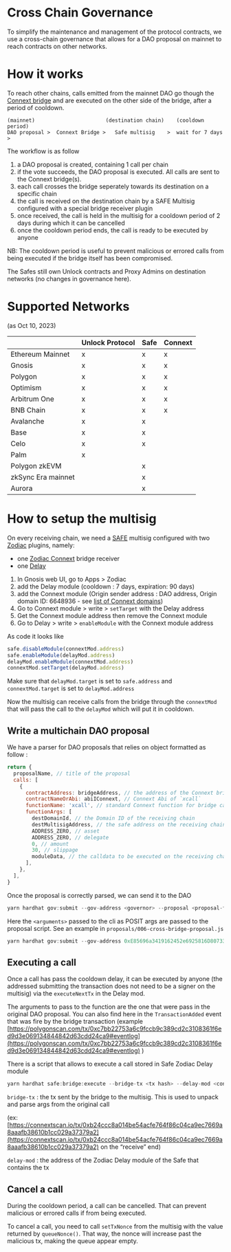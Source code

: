 # Cross Chain Governance

To simplify the maintenance and management of the protocol contracts, we use a cross-chain governance that allows for a DAO proposal on mainnet to reach contracts on other networks.

# How it works

To reach other chains, calls emitted from the mainnet DAO go though the [Connext bridge](https://www.connext.network/) and are executed on the other side of the bridge, after a period of cooldown.

```
(mainnet)                       (destination chain)    (cooldown period)
DAO proposal >  Connext Bridge >   Safe multisig    >  wait for 7 days   >
```

The workflow is as follow

1. a DAO proposal is created, containing 1 call per chain
2. if the vote succeeds, the DAO proposal is executed. All calls are sent to the Connext bridge(s).
3. each call crosses the bridge seperately towards its destination on a specific chain
4. the call is received on the destination chain by a SAFE Multisig configured with a special bridge receiver plugin
5. once received, the call is held in the multisig for a cooldown period of 2 days during which it can be cancelled
6. once the cooldown period ends, the call is ready to be executed by anyone

NB: The cooldown period is useful to prevent malicious or errored calls from being executed if the bridge itself has been compromised.

The Safes still own Unlock contracts and Proxy Admins on destination networks (no changes in governance here).

# Supported Networks

(as Oct 10, 2023)

|                    | Unlock Protocol | Safe | Connext |
| ------------------ | --------------- | ---- | ------- |
| Ethereum Mainnet   | x               | x    | x       |
| Gnosis             | x               | x    | x       |
| Polygon            | x               | x    | x       |
| Optimism           | x               | x    | x       |
| Arbitrum One       | x               | x    | x       |
| BNB Chain          | x               | x    | x       |
| Avalanche          | x               | x    |         |
| Base               | x               | x    |         |
| Celo               | x               | x    |         |
| Palm               | x               |      |         |
| Polygon zkEVM      |                 | x    |         |
| zkSync Era mainnet |                 | x    |         |
| Aurora             |                 | x    |         |

# How to setup the multisig

On every receiving chain, we need a [SAFE](https://safe.global/) multisig configured with two [Zodiac](https://zodiac.wiki/index.php/ZODIAC.WIKI) plugins, namely:

- one [Zodiac Connext](https://github.com/gnosis/zodiac-module-connext/) bridge receiver
- one [Delay](https://zodiac.wiki/index.php/Category:Delay_Modifier)

1. In Gnosis web UI, go to Apps > Zodiac
2. add the Delay module (cooldown : 7 days, expiration: 90 days)
3. add the Connext module (Origin sender address : DAO address, Origin domain ID: 6648936 - see [list of Connext domains](https://docs.connext.network/resources/deployments#ethereum))
4. Go to Connext module > write > `setTarget` with the Delay address
5. Get the Connext module address then remove the Connext module
6. Go to Delay > write > `enableModule` with the Connext module address

As code it looks like

```jsx
safe.disableModule(connextMod.address)
safe.enableModule(delayMod.address)
delayMod.enableModule(connextMod.address)
connextMod.setTarget(delayMod.address)
```

Make sure that `delayMod.target` is set to `safe.address` and `connextMod.target` is set to `delayMod.address`

Now the multisig can receive calls from the bridge through the `connextMod` that will pass the call to the `delayMod` which will put it in cooldown.

## Write a multichain DAO proposal

We have a parser for DAO proposals that relies on object formatted as follow :

```jsx
return {
  proposalName, // title of the proposal
  calls: [
    {
      contractAddress: bridgeAddress, // the address of the Connext bridge
      contractNameOrAbi: abiIConnext, // Connext Abi of `xcall`
      functionName: 'xcall', // standard Connext function for bridge call
      functionArgs: [
        destDomainId, // the Domain ID of the receiving chain
        destMultisigAddress, // the safe address on the receiving chain
        ADDRESS_ZERO, // asset
        ADDRESS_ZERO, // delegate
        0, // amount
        30, // slippage
        moduleData, // the calldata to be executed on the receiving chain
      ],
    },
  ],
}
```

Once the proposal is correctly parsed, we can send it to the DAO

```jsx
yarn hardhat gov:submit --gov-address <governor> --proposal <proposal-filepath> --network gnosis <arguments>
```

Here the `<arguments>` passed to the cli as POSIT args are passed to the proposal script. See an example in `proposals/006-cross-bridge-proposal.js`

```jsx
yarn hardhat gov:submit --gov-address 0xE85696a3419162452e6925816D8073374e4190b7 --proposal proposals/006-cross-bridge-proposal.js --network gnosis 137 0xfa2709Aa98F051c4190d70dE38F7c7A330c60ab7 0x2411336105D4451713d23B5156038A48569EcE3a
```

## Executing a call

Once a call has pass the cooldown delay, it can be executed by anyone (the addressed submitting the transaction does not need to be a signer on the multisig) via the `executeNextTx` in the Delay mod.

The arguments to pass to the function are the one that were pass in the original DAO proposal. You can also find here in the `TransactionAdded` event that was fire by the bridge transaction (example [https://polygonscan.com/tx/0xc7bb22753a6c9fccb9c389cd2c3108361f6ed9d3e069134844842d63cdd24ca9#eventlog](https://polygonscan.com/tx/0xc7bb22753a6c9fccb9c389cd2c3108361f6ed9d3e069134844842d63cdd24ca9#eventlog) )

There is a script that allows to execute a call stored in Safe Zodiac Delay module

```jsx
yarn hardhat safe:bridge:execute --bridge-tx <tx hash> --delay-mod <contract address> --network <network name>
```

`bridge-tx` : the tx sent by the bridge to the multisig. This is used to unpack and parse args from the original call

(ex: [https://connextscan.io/tx/0xb24ccc8a014be54acfe764f86c04ca9ec7669a8aaafb38610b1cc029a37379a2](https://connextscan.io/tx/0xb24ccc8a014be54acfe764f86c04ca9ec7669a8aaafb38610b1cc029a37379a2) on the “receive” end)

`delay-mod` : the address of the Zodiac Delay module of the Safe that contains the tx

## Cancel a call

During the cooldown period, a call can be cancelled. That can prevent malicious or errored calls if from being executed.

To cancel a call, you need to call `setTxNonce` from the multisig with the value returned by `queueNonce()`. That way, the nonce will increase past the malicious tx, making the queue appear empty.
